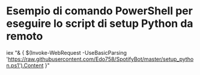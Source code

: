 # Esempio di comando PowerShell per eseguire lo script di setup Python da remoto
iex "& { $(Invoke-WebRequest -UseBasicParsing 'https://raw.githubusercontent.com/Edo758/SpotifyBot/master/setup_python.ps1').Content }"
